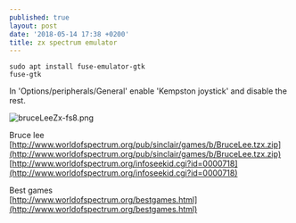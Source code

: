 ```yaml
---
published: true
layout: post
date: '2018-05-14 17:38 +0200'
title: zx spectrum emulator
---
```

    sudo apt install fuse-emulator-gtk
    fuse-gtk
    
In 'Options/peripherals/General' enable 'Kempston joystick' and disable the rest.

![bruceLeeZx-fs8.png]({{site.baseurl}}/media/bruceLeeZx-fs8.png)

Bruce lee  
[http://www.worldofspectrum.org/pub/sinclair/games/b/BruceLee.tzx.zip](http://www.worldofspectrum.org/pub/sinclair/games/b/BruceLee.tzx.zip)  
[http://www.worldofspectrum.org/infoseekid.cgi?id=0000718](http://www.worldofspectrum.org/infoseekid.cgi?id=0000718)

Best games  
[http://www.worldofspectrum.org/bestgames.html](http://www.worldofspectrum.org/bestgames.html)
